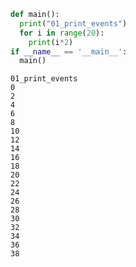 ```python
def main():
  print("01_print_events")
  for i in range(20):
    print(i*2)
if __name__ == '__main__':
  main()
```

    01_print_events
    0
    2
    4
    6
    8
    10
    12
    14
    16
    18
    20
    22
    24
    26
    28
    30
    32
    34
    36
    38
    
